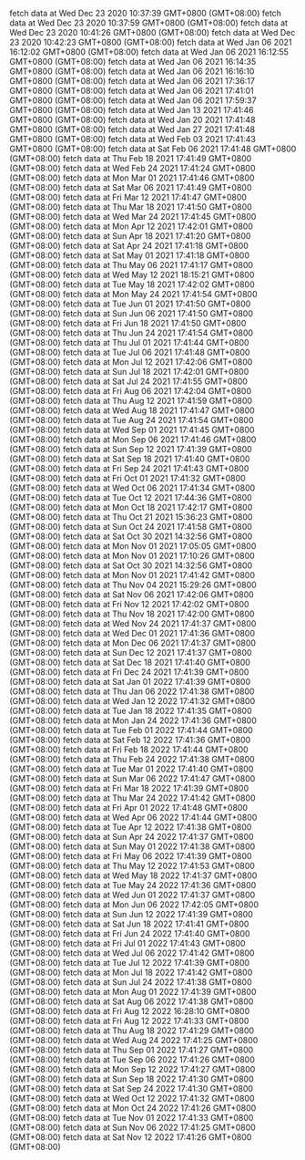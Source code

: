 fetch data at Wed Dec 23 2020 10:37:39 GMT+0800 (GMT+08:00) 
fetch data at Wed Dec 23 2020 10:37:59 GMT+0800 (GMT+08:00) 
fetch data at Wed Dec 23 2020 10:41:26 GMT+0800 (GMT+08:00) 
fetch data at Wed Dec 23 2020 10:42:23 GMT+0800 (GMT+08:00) 
fetch data at Wed Jan 06 2021 16:12:02 GMT+0800 (GMT+08:00) 
fetch data at Wed Jan 06 2021 16:12:55 GMT+0800 (GMT+08:00) 
fetch data at Wed Jan 06 2021 16:14:35 GMT+0800 (GMT+08:00) 
fetch data at Wed Jan 06 2021 16:16:10 GMT+0800 (GMT+08:00) 
fetch data at Wed Jan 06 2021 17:36:17 GMT+0800 (GMT+08:00) 
fetch data at Wed Jan 06 2021 17:41:01 GMT+0800 (GMT+08:00) 
fetch data at Wed Jan 06 2021 17:59:37 GMT+0800 (GMT+08:00) 
fetch data at Wed Jan 13 2021 17:41:46 GMT+0800 (GMT+08:00) 
fetch data at Wed Jan 20 2021 17:41:48 GMT+0800 (GMT+08:00) 
fetch data at Wed Jan 27 2021 17:41:48 GMT+0800 (GMT+08:00) 
fetch data at Wed Feb 03 2021 17:41:43 GMT+0800 (GMT+08:00) 
fetch data at Sat Feb 06 2021 17:41:48 GMT+0800 (GMT+08:00) 
fetch data at Thu Feb 18 2021 17:41:49 GMT+0800 (GMT+08:00) 
fetch data at Wed Feb 24 2021 17:41:24 GMT+0800 (GMT+08:00) 
fetch data at Mon Mar 01 2021 17:41:46 GMT+0800 (GMT+08:00) 
fetch data at Sat Mar 06 2021 17:41:49 GMT+0800 (GMT+08:00) 
fetch data at Fri Mar 12 2021 17:41:47 GMT+0800 (GMT+08:00) 
fetch data at Thu Mar 18 2021 17:41:50 GMT+0800 (GMT+08:00) 
fetch data at Wed Mar 24 2021 17:41:45 GMT+0800 (GMT+08:00) 
fetch data at Mon Apr 12 2021 17:42:01 GMT+0800 (GMT+08:00) 
fetch data at Sun Apr 18 2021 17:41:20 GMT+0800 (GMT+08:00) 
fetch data at Sat Apr 24 2021 17:41:18 GMT+0800 (GMT+08:00) 
fetch data at Sat May 01 2021 17:41:18 GMT+0800 (GMT+08:00) 
fetch data at Thu May 06 2021 17:41:17 GMT+0800 (GMT+08:00) 
fetch data at Wed May 12 2021 18:15:21 GMT+0800 (GMT+08:00) 
fetch data at Tue May 18 2021 17:42:02 GMT+0800 (GMT+08:00) 
fetch data at Mon May 24 2021 17:41:54 GMT+0800 (GMT+08:00) 
fetch data at Tue Jun 01 2021 17:41:50 GMT+0800 (GMT+08:00) 
fetch data at Sun Jun 06 2021 17:41:50 GMT+0800 (GMT+08:00) 
fetch data at Fri Jun 18 2021 17:41:50 GMT+0800 (GMT+08:00) 
fetch data at Thu Jun 24 2021 17:41:54 GMT+0800 (GMT+08:00) 
fetch data at Thu Jul 01 2021 17:41:44 GMT+0800 (GMT+08:00) 
fetch data at Tue Jul 06 2021 17:41:48 GMT+0800 (GMT+08:00) 
fetch data at Mon Jul 12 2021 17:42:06 GMT+0800 (GMT+08:00) 
fetch data at Sun Jul 18 2021 17:42:01 GMT+0800 (GMT+08:00) 
fetch data at Sat Jul 24 2021 17:41:55 GMT+0800 (GMT+08:00) 
fetch data at Fri Aug 06 2021 17:42:04 GMT+0800 (GMT+08:00) 
fetch data at Thu Aug 12 2021 17:41:59 GMT+0800 (GMT+08:00) 
fetch data at Wed Aug 18 2021 17:41:47 GMT+0800 (GMT+08:00) 
fetch data at Tue Aug 24 2021 17:41:54 GMT+0800 (GMT+08:00) 
fetch data at Wed Sep 01 2021 17:41:45 GMT+0800 (GMT+08:00) 
fetch data at Mon Sep 06 2021 17:41:46 GMT+0800 (GMT+08:00) 
fetch data at Sun Sep 12 2021 17:41:39 GMT+0800 (GMT+08:00) 
fetch data at Sat Sep 18 2021 17:41:40 GMT+0800 (GMT+08:00) 
fetch data at Fri Sep 24 2021 17:41:43 GMT+0800 (GMT+08:00) 
fetch data at Fri Oct 01 2021 17:41:32 GMT+0800 (GMT+08:00) 
fetch data at Wed Oct 06 2021 17:41:34 GMT+0800 (GMT+08:00) 
fetch data at Tue Oct 12 2021 17:44:36 GMT+0800 (GMT+08:00) 
fetch data at Mon Oct 18 2021 17:42:17 GMT+0800 (GMT+08:00) 
fetch data at Thu Oct 21 2021 15:36:23 GMT+0800 (GMT+08:00) 
fetch data at Sun Oct 24 2021 17:41:58 GMT+0800 (GMT+08:00) 
fetch data at Sat Oct 30 2021 14:32:56 GMT+0800 (GMT+08:00) 
fetch data at Mon Nov 01 2021 17:05:05 GMT+0800 (GMT+08:00) 
fetch data at Mon Nov 01 2021 17:10:26 GMT+0800 (GMT+08:00) 
fetch data at Sat Oct 30 2021 14:32:56 GMT+0800 (GMT+08:00) 
fetch data at Mon Nov 01 2021 17:41:42 GMT+0800 (GMT+08:00) 
fetch data at Thu Nov 04 2021 15:29:26 GMT+0800 (GMT+08:00) 
fetch data at Sat Nov 06 2021 17:42:06 GMT+0800 (GMT+08:00) 
fetch data at Fri Nov 12 2021 17:42:02 GMT+0800 (GMT+08:00) 
fetch data at Thu Nov 18 2021 17:42:00 GMT+0800 (GMT+08:00) 
fetch data at Wed Nov 24 2021 17:41:37 GMT+0800 (GMT+08:00) 
fetch data at Wed Dec 01 2021 17:41:36 GMT+0800 (GMT+08:00) 
fetch data at Mon Dec 06 2021 17:41:37 GMT+0800 (GMT+08:00) 
fetch data at Sun Dec 12 2021 17:41:37 GMT+0800 (GMT+08:00) 
fetch data at Sat Dec 18 2021 17:41:40 GMT+0800 (GMT+08:00) 
fetch data at Fri Dec 24 2021 17:41:39 GMT+0800 (GMT+08:00) 
fetch data at Sat Jan 01 2022 17:41:39 GMT+0800 (GMT+08:00) 
fetch data at Thu Jan 06 2022 17:41:38 GMT+0800 (GMT+08:00) 
fetch data at Wed Jan 12 2022 17:41:32 GMT+0800 (GMT+08:00) 
fetch data at Tue Jan 18 2022 17:41:35 GMT+0800 (GMT+08:00) 
fetch data at Mon Jan 24 2022 17:41:36 GMT+0800 (GMT+08:00) 
fetch data at Tue Feb 01 2022 17:41:44 GMT+0800 (GMT+08:00) 
fetch data at Sat Feb 12 2022 17:41:36 GMT+0800 (GMT+08:00) 
fetch data at Fri Feb 18 2022 17:41:44 GMT+0800 (GMT+08:00) 
fetch data at Thu Feb 24 2022 17:41:38 GMT+0800 (GMT+08:00) 
fetch data at Tue Mar 01 2022 17:41:40 GMT+0800 (GMT+08:00) 
fetch data at Sun Mar 06 2022 17:41:47 GMT+0800 (GMT+08:00) 
fetch data at Fri Mar 18 2022 17:41:39 GMT+0800 (GMT+08:00) 
fetch data at Thu Mar 24 2022 17:41:42 GMT+0800 (GMT+08:00) 
fetch data at Fri Apr 01 2022 17:41:48 GMT+0800 (GMT+08:00) 
fetch data at Wed Apr 06 2022 17:41:44 GMT+0800 (GMT+08:00) 
fetch data at Tue Apr 12 2022 17:41:38 GMT+0800 (GMT+08:00) 
fetch data at Sun Apr 24 2022 17:41:37 GMT+0800 (GMT+08:00) 
fetch data at Sun May 01 2022 17:41:38 GMT+0800 (GMT+08:00) 
fetch data at Fri May 06 2022 17:41:39 GMT+0800 (GMT+08:00) 
fetch data at Thu May 12 2022 17:41:53 GMT+0800 (GMT+08:00) 
fetch data at Wed May 18 2022 17:41:37 GMT+0800 (GMT+08:00) 
fetch data at Tue May 24 2022 17:41:36 GMT+0800 (GMT+08:00) 
fetch data at Wed Jun 01 2022 17:41:37 GMT+0800 (GMT+08:00) 
fetch data at Mon Jun 06 2022 17:42:05 GMT+0800 (GMT+08:00) 
fetch data at Sun Jun 12 2022 17:41:39 GMT+0800 (GMT+08:00) 
fetch data at Sat Jun 18 2022 17:41:41 GMT+0800 (GMT+08:00) 
fetch data at Fri Jun 24 2022 17:41:40 GMT+0800 (GMT+08:00) 
fetch data at Fri Jul 01 2022 17:41:43 GMT+0800 (GMT+08:00) 
fetch data at Wed Jul 06 2022 17:41:42 GMT+0800 (GMT+08:00) 
fetch data at Tue Jul 12 2022 17:41:39 GMT+0800 (GMT+08:00) 
fetch data at Mon Jul 18 2022 17:41:42 GMT+0800 (GMT+08:00) 
fetch data at Sun Jul 24 2022 17:41:38 GMT+0800 (GMT+08:00) 
fetch data at Mon Aug 01 2022 17:41:39 GMT+0800 (GMT+08:00) 
fetch data at Sat Aug 06 2022 17:41:38 GMT+0800 (GMT+08:00) 
fetch data at Fri Aug 12 2022 16:28:10 GMT+0800 (GMT+08:00) 
fetch data at Fri Aug 12 2022 17:41:33 GMT+0800 (GMT+08:00) 
fetch data at Thu Aug 18 2022 17:41:29 GMT+0800 (GMT+08:00) 
fetch data at Wed Aug 24 2022 17:41:25 GMT+0800 (GMT+08:00) 
fetch data at Thu Sep 01 2022 17:41:27 GMT+0800 (GMT+08:00) 
fetch data at Tue Sep 06 2022 17:41:26 GMT+0800 (GMT+08:00) 
fetch data at Mon Sep 12 2022 17:41:27 GMT+0800 (GMT+08:00) 
fetch data at Sun Sep 18 2022 17:41:30 GMT+0800 (GMT+08:00) 
fetch data at Sat Sep 24 2022 17:41:30 GMT+0800 (GMT+08:00) 
fetch data at Wed Oct 12 2022 17:41:32 GMT+0800 (GMT+08:00) 
fetch data at Mon Oct 24 2022 17:41:26 GMT+0800 (GMT+08:00) 
fetch data at Tue Nov 01 2022 17:41:33 GMT+0800 (GMT+08:00) 
fetch data at Sun Nov 06 2022 17:41:25 GMT+0800 (GMT+08:00) 
fetch data at Sat Nov 12 2022 17:41:26 GMT+0800 (GMT+08:00) 
